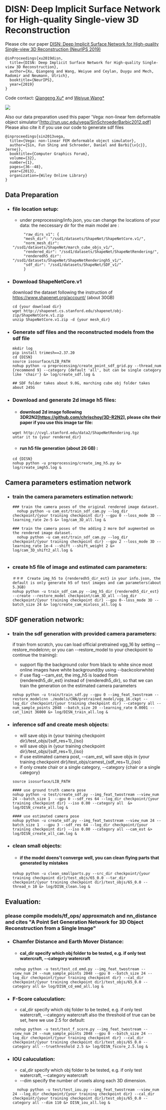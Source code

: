 # DISN: Deep Implicit Surface Network for High-quality Single-view 3D Reconstruction
Please cite our paper
[DISN: Deep Implicit Surface Network for High-quality Single-view 3D Reconstruction (NeurIPS 2019)](https://arxiv.org/abs/1905.10711)

``` 
@inProceedings{xu2019disn,
  title={DISN: Deep Implicit Surface Network for High-quality Single-view 3D Reconstruction},
  author={Xu, Qiangeng and Wang, Weiyue and Ceylan, Duygu and Mech, Radomir and Neumann, Ulrich},
  booktitle={NeurIPS},
  year={2019}
}
``` 
Code contact: [Qiangeng Xu*](https://xharlie.github.io/) and [Weiyue Wang*](https://weiyuewang.github.io/)

<img src="./result.png"  />


Also our data preparation used this paper 'Vega: non-linear fem deformable object simulator'[http://run.usc.edu/vega/SinSchroederBarbic2012.pdf] 
Please also cite it if you use our code to generate sdf files
``` 
@inproceedings{sin2013vega,
  title={Vega: non-linear FEM deformable object simulator},
  author={Sin, Fun Shing and Schroeder, Daniel and Barbi{\v{c}}, Jernej},
  booktitle={Computer Graphics Forum},
  volume={32},
  number={1},
  pages={36--48},
  year={2013},
  organization={Wiley Online Library}
}
``` 
## Data Preparation

* ### file location setup:
  * under preprocessing/info.json, you can change the locations of your data: the neccessary dir for the main model are : 
   ```  
        "raw_dirs_v1": {
        "mesh_dir": "/ssd1/datasets/ShapeNet/ShapeNetCore.v1/",
        "norm_mesh_dir": "/ssd1/datasets/ShapeNet/march_cube_objs_v1/",
        "rendered_dir": "/ssd1/datasets/ShapeNet/ShapeNetRendering/",
        "renderedh5_dir": "/ssd1/datasets/ShapeNet/ShapeNetRenderingh5_v1/",
        "sdf_dir": "/ssd1/datasets/ShapeNet/SDF_v1/"
        }
   ```
  
* ### Download ShapeNetCore.v1 
  download the dataset following the instruction of https://www.shapenet.org/account/  (about 30GB)
  
  ```
  cd {your download dir}
  wget http://shapenet.cs.stanford.edu/shapenet/obj-zip/ShapeNetCore.v1.zip 
  unzip ShapeNetCore.v1.zip -d {your mesh_dir}
  ```
  
* ### Generate sdf files and the reconstructed models from the sdf file 
  ```
  mkdir log
  pip install trimesh==2.37.20
  cd {DISN}
  source isosurface/LIB_PATH
  nohup python -u preprocessing/create_point_sdf_grid.py --thread_num {recommend 9} --category {default 'all', but can be single category like 'chair'} &> log/create_sdf.log &
  
  ## SDF folder takes about 9.0G, marching cube obj folder takes about 245G
  
  ```
* ### Download and generate 2d image h5 files:
  * #### download 2d image following 3DR2N2[https://github.com/chrischoy/3D-R2N2], please cite their paper if you use this image tar file:
  
  ```
  wget http://cvgl.stanford.edu/data2/ShapeNetRendering.tgz
  untar it to {your rendered_dir}
  ```
  * #### run h5 file generation (about 26 GB) :
  
  ```
  cd {DISN}
  nohup python -u preprocessing/create_img_h5.py &> log/create_imgh5.log &
  ```

##  Camera parameters estimation network

* ### train the camera parameters estimation network:
  ```
  ### train the camera poses of the original rendered image dataset. 
    nohup python -u cam_est/train_sdf_cam.py --log_dir checkpoint/{your training checkpoint dir} --gpu 0 --loss_mode 3D --learning_rate 2e-5 &> log/cam_3D_all.log &
   
  ### train the camera poses of the adding 2 more DoF augmented on the rendered image dataset. 
    nohup python -u cam_est/train_sdf_cam.py --log_dir checkpoint/{your training checkpoint dir} --gpu 2 --loss_mode 3D --learning_rate 1e-4 --shift --shift_weight 2 &> log/cam_3D_shift2_all.log &
    
  ```
* ### create h5 file of image and estimated cam parameters:
  ```
  ＃＃＃　Create img_h5 to {renderedh5_dir_est} in your info.json, the default is only generate h5 of test images and cam parameters(about 5.3GB) 
  nohup python -u train_sdf_cam.py --img_h5_dir {renderedh5_dir_est} --create --restore_model checkpoint/cam_3D_all --log_dir checkpoint/{your training checkpoint dir} --gpu 0--loss_mode 3D --batch_size 24 &> log/create_cam_mixloss_all.log &
  ```
  
  
## SDF generation network:

* ### train the sdf generation with provided camera parameters:

  if train from scratch, you can load official pretrained vgg_16 by setting --restore_modelcnn; or you can  --restore_model to your checkpoint to continue the training):

  * support flip the background color from black to white since most online images have white background(by using --backcolorwhite)
  * if use flag --cam_est, the img_h5 is loaded from {renderedh5_dir_est} instead of {renderedh5_dir}, so that we can train the generation on the estimated camera parameters
  ```
  nohup python -u train/train_sdf.py --gpu 0 --img_feat_twostream --restore_modelcnn ./models/CNN/pretrained_model/vgg_16.ckpt --log_dir checkpoint/{your training checkpoint dir} --category all --num_sample_points 2048 --batch_size 20 --learning_rate 0.0001 --cat_limit 36000 &> log/DISN_train_all.log &
  ```

* ### inference sdf and create mesh objects:

  * will save objs in {your training checkpoint dir}/test_objs/{sdf_res+1}_{iso}
  * will save objs in {your training checkpoint dir}/test_objs/{sdf_res+1}_{iso}
  * if use estimated camera post, --cam_est, will save objs in {your training checkpoint dir}/test_objs/camest_{sdf_res+1}_{iso}
  * if only create chair or a single category, --category {chair or a single category}
  ```
  source isosurface/LIB_PATH

  #### use ground truth camera pose
  nohup python -u test/create_sdf.py --img_feat_twostream --view_num 24 --batch_size 1  --gpu 0 --sdf_res 64 --log_dir checkpoint/{your training checkpoint dir} --iso 0.00 --category all  &> log/DISN_create_all.log &
  
  #### use estimated camera pose
  nohup python -u create_sdf.py --img_feat_twostream --view_num 24 --batch_size 1  --gpu 3 --sdf_res 64 --log_dir checkpoint/{your training checkpoint dir} --iso 0.00 --category all --cam_est &> log/DISN_create_all_cam.log &
  ```
* ### clean small objects:
  * #### if the model doens't converge well, you can clean flying parts that generated by mistakes
  ```
  nohup python -u clean_smallparts.py --src_dir checkpoint/{your training checkpoint dir}/test_objs/65_0.0 --tar_dir checkpoint/{your training checkpoint dir}/test_objs/65_0.0 --thread_n 10 &> log/DISN_clean.log &
  ```

## Evaluation:
### please compile models/tf_ops/ approxmatch and nn_distance and cites "A Point Set Generation Network for 3D Object Reconstruction from a Single Image"
* ### Chamfer Distance and Earth Mover Distance:
  * #### cal_dir specify which obj folder to be tested, e.g. if only test watercraft, --category watercraft
  ```
   nohup python -u test/test_cd_emd.py --img_feat_twostream --view_num 24 --num_sample_points 2048 --gpu 0 --batch_size 24 --log_dir checkpoint/{your training checkpoint dir} --cal_dir checkpoint/{your training checkpoint dir}/test_objs/65_0.0 --category all &> log/DISN_cd_emd_all.log & 
  ```
* ### F-Score caluculation:
  * cal_dir specify which obj folder to be tested, e.g. if only test watercraft, --category watercraft
  also the threshold of true can be set, here we use 2.5 for default:
  ```
   nohup python -u test/test_f_score.py --img_feat_twostream --view_num 24 --num_sample_points 2048 --gpu 0 --batch_size 24 --log_dir checkpoint/{your training checkpoint dir} --cal_dir checkpoint/{your training checkpoint dir}/test_objs/65_0.0 --category all --truethreshold 2.5 &> log/DISN_fscore_2.5.log & 
  ```
 * ### IOU caluculation:
    * cal_dir specify which obj folder to be tested, e.g. if only test watercraft, --category watercraft
    * --dim specify the number of voxels along each 3D dimension.

    ```
      nohup python -u test/test_iou.py --img_feat_twostream --view_num 24 --log_dir checkpoint/{your training checkpoint dir} --cal_dir checkpoint/{your training checkpoint dir}/test_objs/65_0.0 --category all --dim 110 &> DISN_iou_all.log &
    ```
